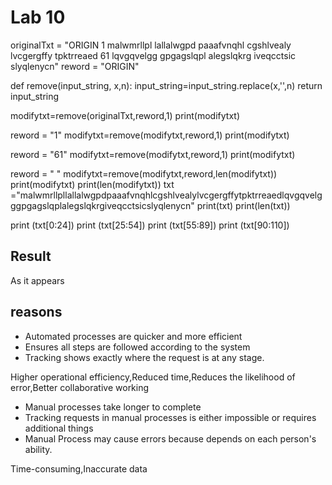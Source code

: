 # Lab 10
originalTxt = "ORIGIN 1 malwmrllpl lallalwgpd paaafvnqhl cgshlvealy lvcgergffy tpktrreaed 61 lqvgqvelgg gpgagslqpl alegslqkrg iveqcctsic slyqlenycn"
reword = "ORIGIN"

def remove(input_string, x,n):
    input_string=input_string.replace(x,'',n)
    return input_string
    
modifytxt=remove(originalTxt,reword,1)
print(modifytxt)

reword = "1"
modifytxt=remove(modifytxt,reword,1)
print(modifytxt)

reword = "61"
modifytxt=remove(modifytxt,reword,1)
print(modifytxt)

reword = " "
modifytxt=remove(modifytxt,reword,len(modifytxt))
print(modifytxt)
print(len(modifytxt))
txt ="malwmrllpllallalwgpdpaaafvnqhlcgshlvealylvcgergffytpktrreaedlqvgqvelgggpgagslqplalegslqkrgiveqcctsicslyqlenycn"
print(txt)
print(len(txt))

print (txt[0:24])
print (txt[25:54])
print (txt[55:89])
print (txt[90:110])

## Result
As it appears

## reasons
- Automated processes are quicker and more efficient
- Ensures all steps are followed according to the system
- Tracking shows exactly where the request is at any stage.

Higher operational efficiency,Reduced time,Reduces the likelihood of error,Better collaborative working 

- Manual processes take longer to complete
- Tracking requests in manual processes is either impossible or requires additional things
- Manual Process may cause errors because depends on each person's ability.

Time-consuming,Inaccurate data